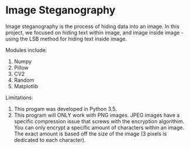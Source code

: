 # Image Steganography

Image steganography is the process of hiding data into an image.
In this project, we focused on hiding text within image, and image inside image - using the LSB method for hiding text inside image.

Modules include:
1. Numpy
2. Pillow
3. CV2
4. Random
5. Matplotlib

Limitations:
1. This progam was developed in Python 3.5.
2. This program will ONLY work with PNG images. JPEG images have a specific compression issue that screws with the encryption algorithim.
You can only encrypt a specific amount of characters within an image. The exact amount is based off the size of the image (3 pixels is dedicated to each character).
